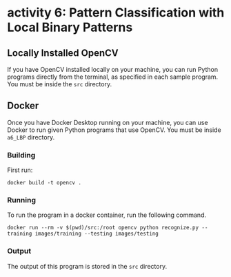 # activity 6: Pattern Classification with Local Binary Patterns

## Locally Installed OpenCV

If you have OpenCV installed locally on your machine, you can run Python programs directly
from the terminal, as specified in each sample program. You must be inside the `src` directory.


## Docker

Once you have Docker Desktop running on your machine, you can use Docker to run given
Python programs that use OpenCV.  You must be inside `a6_LBP` directory.


### Building
First run:

`docker build -t opencv .`


### Running

To run the program in a docker container, run the following command.

`docker run --rm -v $(pwd)/src:/root opencv python recognize.py --training images/training --testing images/testing`

### Output

The output of this program is stored in the `src` directory.
